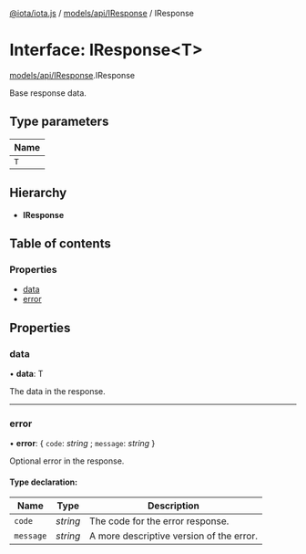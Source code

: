 [@iota/iota.js](../README.md) / [models/api/IResponse](../modules/models_api_iresponse.md) / IResponse

# Interface: IResponse<T\>

[models/api/IResponse](../modules/models_api_iresponse.md).IResponse

Base response data.

## Type parameters

Name |
------ |
`T` |

## Hierarchy

* **IResponse**

## Table of contents

### Properties

- [data](models_api_iresponse.iresponse.md#data)
- [error](models_api_iresponse.iresponse.md#error)

## Properties

### data

• **data**: T

The data in the response.

___

### error

• **error**: { `code`: *string* ; `message`: *string*  }

Optional error in the response.

#### Type declaration:

Name | Type | Description |
------ | ------ | ------ |
`code` | *string* | The code for the error response.   |
`message` | *string* | A more descriptive version of the error.   |
